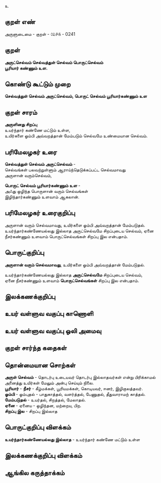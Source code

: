 உ

## குறள் எண் 

அருளுடைமை - குறள் - ௦௨௪௧ - 0241  

## குறள் 

**அருட்செல்வம் செல்வத்துள் செல்வம் பொருட்செல்வம்  
பூரியார் கண்ணும் உள.**

## கொண்டு கூட்டும் முறை

**செல்வத்துள் செல்வம் அருட்செல்வம், பொருட் செல்வம் பூரியார்கண்ணும் உள**

## குறள் சாரம் 
  
**அருளினது சிறப்பு**  
உயர்ந்தார் கண்ணே மட்டும் உள்ள,  
உயிர்களை ஓம்பி அவ்வறத்தான் மேம்படும் செல்வமே உண்மையான செல்வம்.  

## பரிமேலழகர் உரை

**செல்வத்துள் செல்வம் அருட்செல்வம்** -  
செல்வங்கள் பலவற்றுள்ளும் ஆராய்ந்தெடுக்கப்பட்ட செல்வமாவது  
அருளான் வரும்செல்வம்,  

**பொருட் செல்வம் பூரியார்கண்ணும் உள** -  
அஃது ஒழிந்த பொருளான் வரும் செல்வங்கள்  
இழிந்தார்கண்ணும் உளவாம் ஆகலான்.

## பரிமேலழகர் உரைகுறிப்பு   

அருளான் வரும் செல்வமாவது, உயிர்களை ஓம்பி அவ்வறத்தான் மேம்படுதல்.  
உயர்ந்தார்கண்ணேயல்லது இல்லாத அருட்செல்வமே சிறப்புடைய செல்வம், ஏனை நீசர்கண்ணும் உளவாம் பொருட்செல்வங்கள் சிறப்பு இல என்பதாம்.  

## பொருட்குறிப்பு 

**அருளான் வரும் செல்வமாவது**, உயிர்களை ஓம்பி அவ்வறத்தான் மேம்படுதல்.  

உயர்ந்தார்கண்ணேயல்லது இல்லாத **அருட்செல்வமே** சிறப்புடைய செல்வம்,  
ஏனை நீசர்கண்ணும் உளவாம் **பொருட்செல்வங்கள்** சிறப்பு இல என்பதாம்.  

## இலக்கணக்குறிப்பு  


## உயர் வள்ளுவ வகுப்பு காணொளி


## உயர் வள்ளுவ வகுப்பு ஒலி அமைவு 

 
## குறள் சார்ந்த கதைகள் 


## தொன்மையான சொற்கள்  

**அருள் செல்வம்** - தொடர்பு உடையவர் தொடர்பு இல்லாதவர்கள் என்று பிரிக்காமல் அனைத்து உயிர்கள் மேலும் அன்பு செய்யும் நிலை.  
**பூரியார்** - **நீசர்** - கீழ்மக்கள், பூரியமக்கள், கொடியவர், ஈனர், இழிகுலத்தவர்.    
**ஓம்பி** - ஓம்புதல் - பாதுகாத்தல், வளர்த்தல், பேணுதல், தீதுவாராமற் காத்தல்.  
**மேம்படுதல்** - உயர்தல், சிறத்தல், மேலாதல்.  
**ஏனை** -  ஏனைய - ஒழிந்தன, மற்றைய, பிற.  
**சிறப்பு இல** - சிறப்பு இல்லாத 


## பொருட்குறிப்பு விளக்கம்

**உயர்ந்தார்கண்ணேயல்லது இல்லாத** - உயர்ந்தார் கண்ணே மட்டும் உள்ள  

## இலக்கணக்குறிப்பு விளக்கம்


## ஆங்கில கருத்தாக்கம் 


